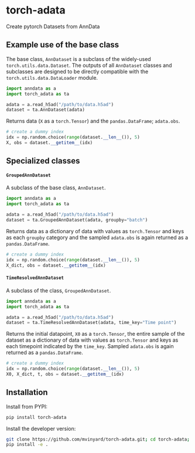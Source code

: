 # torch-adata
Create pytorch Datasets from AnnData

## Example use of the base class

The base class, `AnnDataset` is a subclass of the widely-used `torch.utils.data.Dataset`. The outputs of all `AnnDataset` classes and subclasses are designed to be directly compatible with the `torch.utils.data.DataLoader` module.

```python
import anndata as a
import torch_adata as ta

adata = a.read_h5ad("/path/to/data.h5ad")
dataset = ta.AnnDataset(adata)
```

Returns data (`X` as a `torch.Tensor`) and the `pandas.DataFrame`; `adata.obs`.
```python
# create a dummy index
idx = np.random.choice(range(dataset.__len__()), 5)
X, obs = dataset.__getitem__(idx)
```

## Specialized classes

#### `GroupedAnnDataset`

A subclass of the base class, `AnnDataset`.

```python
import anndata as a
import torch_adata as ta

adata = a.read_h5ad("/path/to/data.h5ad")
dataset = ta.GroupedAnnDataset(adata, groupby="batch")
```

Returns data as a dictionary of data with values as `torch.Tensor` and keys as each `groupby` category and the sampled `adata.obs` is again returned as a  `pandas.DataFrame`.

```python
# create a dummy index
idx = np.random.choice(range(dataset.__len__()), 5)
X_dict, obs = dataset.__getitem__(idx)
```

#### `TimeResolvedAnnDataset`

A subclass of the class, `GroupedAnnDataset`.

```python
import anndata as a
import torch_adata as ta

adata = a.read_h5ad("/path/to/data.h5ad")
dataset = ta.TimeResolvedAnnDataset(adata, time_key="Time point")
```

Returns the initial datapoint, `X0` as a `torch.Tensor`, the entire sample of the dataset as a dictionary of data with values as `torch.Tensor` and keys as each timepoint indicated by the `time_key`. Sampled `adata.obs` is again returned as a  `pandas.DataFrame`.

```python
# create a dummy index
idx = np.random.choice(range(dataset.__len__()), 5)
X0, X_dict, t, obs = dataset.__getitem__(idx)
```

## Installation

Install from PYPI:
```BASH
pip install torch-adata
```

Install the developer version:
```BASH
git clone https://github.com/mvinyard/torch-adata.git; cd torch-adata;
pip install -e .
```
